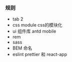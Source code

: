 ### 规则
* tab  2
* css module css的模块化 
* ui 组件库 antd mobile 
* rem
* sass
* BEM 命名
* eslint prettier 和 react-app
  <!-- // PUBLIC_URL=https://hwcdn.hwaxy.cn -->
